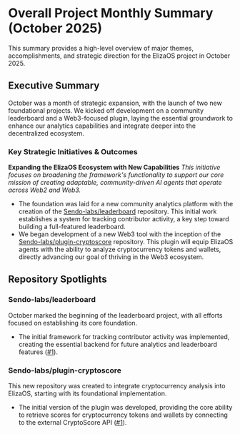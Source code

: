 # Overall Project Monthly Summary (October 2025)

This summary provides a high-level overview of major themes, accomplishments, and strategic direction for the ElizaOS project in October 2025.

## Executive Summary
October was a month of strategic expansion, with the launch of two new foundational projects. We kicked off development on a community leaderboard and a Web3-focused plugin, laying the essential groundwork to enhance our analytics capabilities and integrate deeper into the decentralized ecosystem.

### Key Strategic Initiatives & Outcomes

**Expanding the ElizaOS Ecosystem with New Capabilities**
*This initiative focuses on broadening the framework's functionality to support our core mission of creating adaptable, community-driven AI agents that operate across Web2 and Web3.*
-   The foundation was laid for a new community analytics platform with the creation of the [Sendo-labs/leaderboard](https://github.com/Sendo-labs/leaderboard) repository. This initial work establishes a system for tracking contributor activity, a key step toward building a full-featured leaderboard.
-   We began development of a new Web3 tool with the inception of the [Sendo-labs/plugin-cryptoscore](https://github.com/Sendo-labs/plugin-cryptoscore) repository. This plugin will equip ElizaOS agents with the ability to analyze cryptocurrency tokens and wallets, directly advancing our goal of thriving in the Web3 ecosystem.

## Repository Spotlights

### Sendo-labs/leaderboard
October marked the beginning of the leaderboard project, with all efforts focused on establishing its core foundation.
-   The initial framework for tracking contributor activity was implemented, creating the essential backend for future analytics and leaderboard features ([#1](https://github.com/Sendo-labs/leaderboard/pull/1)).

### Sendo-labs/plugin-cryptoscore
This new repository was created to integrate cryptocurrency analysis into ElizaOS, starting with its foundational implementation.
-   The initial version of the plugin was developed, providing the core ability to retrieve scores for cryptocurrency tokens and wallets by connecting to the external CryptoScore API ([#1](https://github.com/Sendo-labs/plugin-cryptoscore/pull/1)).